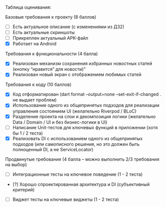 Таблица оценивания:

Базовые требования к проекту (8 баллов)
- [ ] Есть актуальное описание (с изменениями из ДЗ2)
- [ ] Есть актуальные скриншоты
- [ ] Прикреплен актуальный APK-файл
- [X] Работает на Android

Требования к функциональности (4 балла)
- [X] Реализован механизм сохранения избранных новостных статей (кнопку “нравится” для новости)”
- [X] Реализован новый экран с отображением любимых статей

Требования к коду (10 баллов)
- [X] Код отформатирован (dart format –output=none –set-exit-if-changed . не выдает проблем)
- [X] Использование одного из общепринятых подходов для реализации управления состоянием UI (желательно Riverpod / BLoC)
- [X] Разделение проекта на слои и декомпозиция логики (желательно Data / Domain / UI и без бизнес-логики в UI)
- [ ] Написание Unit-тестов для ключевых функций в приложении (хотя бы 1 / 2 теста)
- [X] Реализовать DI с использованием одного из общепринятых подходов (или самописного решения, но это должен быть полноценный DI, а не ServiceLocator)

Продвинутые требования (4 балла – можно выполнить 2/3 требования на выбор)
- [ ] Интеграционные тесты на ключевое поведение (1 - 2 теста)
- [?] Хорошо спроектированная архитектура и DI (субъективный критерий)
- [ ] Виджет тесты на ключевые виджеты (1 - 2 теста)
